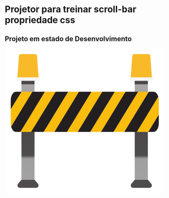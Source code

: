 # Projetor para  treinar scroll-bar propriedade css

## Projeto em estado de Desenvolvimento

<img src="./barreira.png
" alt="Esse projeto está em Desenvolvimento no  momento">
